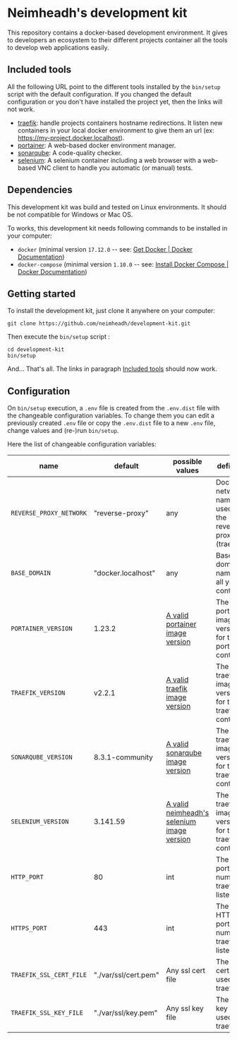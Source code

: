 Neimheadh's development kit
===========================

This repository contains a docker-based development environment. It gives to developers an ecosystem to their different 
projects container all the tools to develop web applications easily.

Included tools
--------------

All the following URL point to the different tools installed by the `bin/setup` script with the default configuration. 
If you changed the default configuration or you don't have installed the project yet, then the links will not work.

* [traefik](https://traefik.docker.localhost): handle projects containers hostname redirections. It listen new 
  containers in your local docker environment to give them an url (ex: https://my-project.docker.localhost).
* [portainer](https://portainer.docker.localhost): A web-based docker environment manager.
* [sonarqube](https://sonarqube.docker.localhost): A code-quality checker.
* [selenium](https://selenium.docker.localhost): A selenium container including a web browser with a web-based VNC 
  client to handle you automatic (or manual) tests.
  
Dependencies
------------

This development kit was build and tested on Linux environments. It should be not compatible for Windows or Mac OS.

To works, this development kit needs following commands to be installed in your computer:

* `docker` (minimal version `17.12.0` -- see: [Get Docker | Docker Documentation](https://docs.docker.com/get-docker/))
* `docker-compose` (minimal version `1.10.0` -- see: 
  [Install Docker Compose | Docker Documentation](https://docs.docker.com/compose/install/))
  
Getting started
---------------

To install the development kit, just clone it anywhere on your computer:

```shell
git clone https://github.com/neimheadh/development-kit.git
```

Then execute the `bin/setup` script :
```
cd development-kit
bin/setup
```

And... That's all. The links in paragraph [Included tools](#included-tools)
should now work.

Configuration
-------------

On `bin/setup` execution, a `.env` file is created from the `.env.dist` file
with the changeable configuration variables. To change them you can edit a
previously created `.env` file or copy the `.env.dist` file to a new `.env`
file, change values and (re-)run `bin/setup`.

Here the list of changeable configuration variables:

| name | default | possible values | definition |
|------|---------|-----------------|------------|
| `REVERSE_PROXY_NETWORK` | "reverse-proxy" | any | Docker network name used for the reverse-proxy (traefik) |
| `BASE_DOMAIN` | "docker.localhost" | any | Base domain name for all your containers |
| `PORTAINER_VERSION` | 1.23.2 | [A valid portainer image version](https://hub.docker.com/_/portainer) | The portainer image version for the portainer container |
| `TRAEFIK_VERSION` | v2.2.1 | [A valid traefik image version](https://hub.docker.com/_/traefik) | The traefik image version for the traefik container |
| `SONARQUBE_VERSION` | 8.3.1-community | [A valid sonarqube image version](https://hub.docker.com/_/sonarqube) | The traefik image version for the traefik container |
| `SELENIUM_VERSION` | 3.141.59 | [A valid neimheadh's selenium image version](https://hub.docker.com/repository/docker/neimheadh/selenium-vnc) | The traefik image version for the traefik container |
| `HTTP_PORT` | 80 | int | The HTTP port number traefik will listen to |
| `HTTPS_PORT` | 443 | int | The HTTPS port number traefik will listen to |
| `TRAEFIK_SSL_CERT_FILE` | "./var/ssl/cert.pem" | Any ssl cert file | The SSL cert file used by traefik |
| `TRAEFIK_SSL_KEY_FILE` | "./var/ssl/key.pem" | Any ssl key file | The SSL key file used by traefik |

